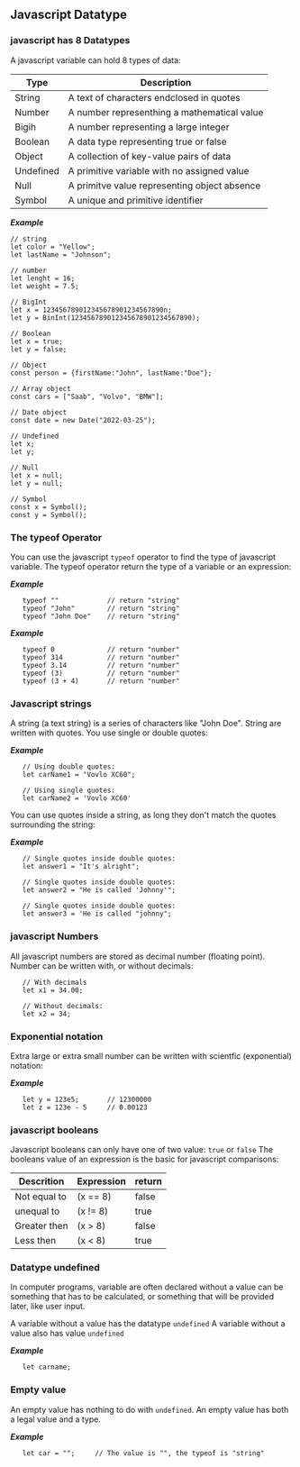 ## Javascript Datatype

### javascript has 8 Datatypes

A javascript variable can hold 8 types of data:

| Type | Description |
|---|---|
| String    | A text of characters endclosed in quotes      |
| Number    | A number representhing a mathematical value   |
| Bigih     | A number representing a large integer         |
| Boolean   | A data type representing true or false        |
| Object    | A collection of key-value pairs of data       |
| Undefined | A primitive variable with no assigned value   |
| Null      | A primitve value representing object absence  |
| Symbol    | A unique and primitive identifier             |

***Example***
```
// string
let color = "Yellow";
let lastName = "Johnson";

// number
let lenght = 16;
let weight = 7.5;

// BigInt
let x = 123456789012345678901234567890n;
let y = BinInt(123456789012345678901234567890);

// Boolean
let x = true;
let y = false;

// Object
const person = {firstName:"John", lastName:"Doe"};

// Array object
const cars = ["Saab", "Volvo", "BMW"];

// Date object
const date = new Date("2022-03-25");

// Undefined
let x;
let y;

// Null
let x = null;
let y = null;

// Symbol
const x = Symbol();
const y = Symbol();

```

### The typeof Operator

You can use the javascript `typeof` operator to find the type of javascript variable.
The typeof operator return the type of a variable or an expression:

***Example***

```
   typeof ""            // return "string"
   typeof "John"        // return "string"
   typeof "John Doe"    // return "string"
```

***Example***

```
   typeof 0             // return "number"
   typeof 314           // return "number"
   typeof 3.14          // return "number"
   typeof (3)           // return "number"
   typeof (3 + 4)       // return "number"
```

### Javascript strings

A string (a text string) is a series of characters like "John Doe".
String are written with quotes. You use single or double quotes:

***Example***

```
   // Using double quotes:
   let carName1 = "Vovlo XC60";

   // Using single quotes:
   let carName2 = 'Vovlo XC60'
```

You can use quotes inside a string, as long they don't match the quotes surrounding the string:

***Example***

```
   // Single quotes inside double quotes:
   let answer1 = "It's alright";

   // Single quotes inside double quotes:
   let answer2 = "He is called 'Johnny'";

   // Single quotes inside double quotes:
   let answer3 = 'He is called "johnny";
```

### javascript Numbers

All javascript numbers are stored as decimal number (floating point).
Number can be written with, or without decimals:

```
   // With decimals
   let x1 = 34.00;

   // Without decimals:
   let x2 = 34;
```

### Exponential notation

Extra large or extra small number can be written with scientfic (exponential) notation:

***Example***

```
   let y = 123e5;       // 12300000
   let z = 123e - 5     // 0.00123
```

### javascript booleans

Javascript booleans can only have one of two value: `true` or `false`
The booleans value of an expression is the basic for javascript comparisons:

| Descrition      | Expression      | return |
|--- | --- | --- |
| Not equal to    |  (x == 8)       | false  |
| unequal to      |  (x != 8)       | true   |
| Greater then    |  (x  > 8)       | false  |
| Less then       |  (x  < 8)       | true   |

### Datatype undefined

In computer programs, variable are often declared without a value can be something that has to be calculated, or something that will be provided later, like user input.

A variable without a value has the datatype `undefined`
A variable without a value also has value `undefined`

***Example***

```
   let carname;
```

### Empty value

An empty value has nothing to do with `undefined`.
An empty value has both a legal value and a type.

***Example***

```
   let car = "";     // The value is "", the typeof is "string"
```
